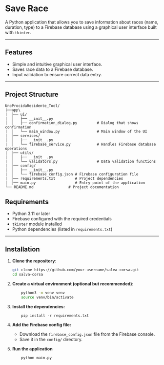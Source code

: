 # Save Race

A Python application that allows you to save information about races (name, duration, type) to a Firebase database using a graphical user interface built with `tkinter`.

---

## **Features**

- Simple and intuitive graphical user interface.
- Saves race data to a Firebase database.
- Input validation to ensure correct data entry.

---

## **Project Structure**

```plaintext
UnoProcidaResidente_Tool/
├──app\
|  ├── ui/
|  │   ├── __init__.py                    
|  │   ├── confirmation_dialog.py         # Dialog that shows confirmation
|  │   └── main_window.py                 # Main window of the UI
|  ├── services/
|  │   ├── __init__.py                    
|  │   └── firebase_service.py            # Handles Firebase database operations
|  ├── utils/
|  │   ├── __init__.py                    
|  │   └── validators.py                  # Data validation functions
|  ├── config/
|  │   ├── __init__.py                    
|  │   └── firebase_config.json # Firebase configuration file
|  ├── requirements.txt         # Project dependencies
|  ├── main.py                  # Entry point of the application
└── README.md                # Project documentation
```

## **Requirements**

- Python 3.11 or later  
- Firebase configured with the required credentials  
- `tkinter` module installed  
- Python dependencies (listed in `requirements.txt`)  

---

## **Installation**

1. **Clone the repository**:  
   ```bash
   git clone https://github.com/your-username/salva-corsa.git
   cd salva-corsa
    ```
2. **Create a virtual environment (optional but recommended)**:
    ```bash
        python3 -m venv venv
        source venv/bin/activate
    ```

3. **Install the dependencies:**
    ```
        pip install -r requirements.txt
    ```
4. **Add the Firebase config file:**
    - Download the ```firebase_config.json``` file from the Firebase console.
    - Save it in the ```config/``` directory.
5. **Run the application**
    ```bash
        python main.py
    ```
